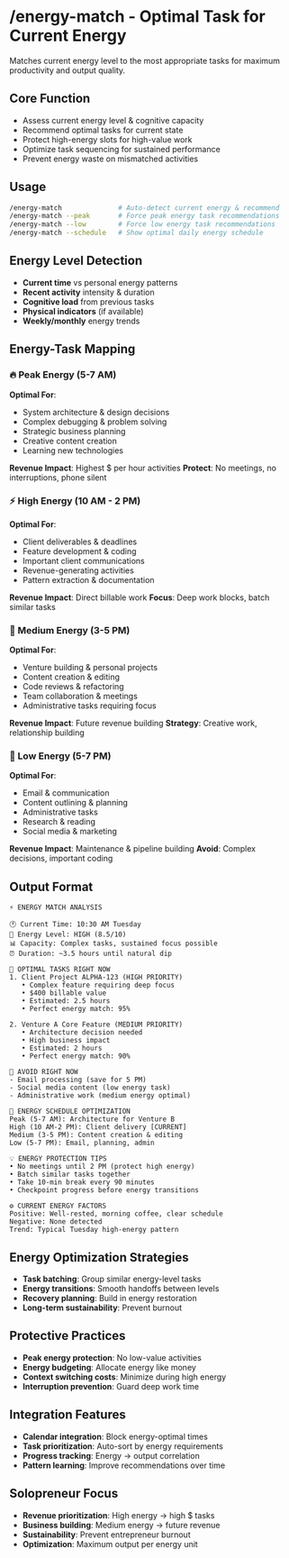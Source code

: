 # /energy-match - Optimal Task for Current Energy

Matches current energy level to the most appropriate tasks for maximum productivity and output quality.

## Core Function
- Assess current energy level & cognitive capacity
- Recommend optimal tasks for current state
- Protect high-energy slots for high-value work
- Optimize task sequencing for sustained performance
- Prevent energy waste on mismatched activities

## Usage
```bash
/energy-match              # Auto-detect current energy & recommend
/energy-match --peak       # Force peak energy task recommendations
/energy-match --low        # Force low energy task recommendations
/energy-match --schedule   # Show optimal daily energy schedule
```

## Energy Level Detection
- **Current time** vs personal energy patterns
- **Recent activity** intensity & duration
- **Cognitive load** from previous tasks
- **Physical indicators** (if available)
- **Weekly/monthly** energy trends

## Energy-Task Mapping

### 🔥 Peak Energy (5-7 AM)
**Optimal For**:
- System architecture & design decisions
- Complex debugging & problem solving
- Strategic business planning
- Creative content creation
- Learning new technologies

**Revenue Impact**: Highest $ per hour activities
**Protect**: No meetings, no interruptions, phone silent

### ⚡ High Energy (10 AM - 2 PM)
**Optimal For**:
- Client deliverables & deadlines
- Feature development & coding
- Important client communications
- Revenue-generating activities
- Pattern extraction & documentation

**Revenue Impact**: Direct billable work
**Focus**: Deep work blocks, batch similar tasks

### 🔋 Medium Energy (3-5 PM)
**Optimal For**:
- Venture building & personal projects
- Content creation & editing
- Code reviews & refactoring
- Team collaboration & meetings
- Administrative tasks requiring focus

**Revenue Impact**: Future revenue building
**Strategy**: Creative work, relationship building

### 🪫 Low Energy (5-7 PM)
**Optimal For**:
- Email & communication
- Content outlining & planning
- Administrative tasks
- Research & reading
- Social media & marketing

**Revenue Impact**: Maintenance & pipeline building
**Avoid**: Complex decisions, important coding

## Output Format
```
⚡ ENERGY MATCH ANALYSIS

🕐 Current Time: 10:30 AM Tuesday
🔋 Energy Level: HIGH (8.5/10)
📊 Capacity: Complex tasks, sustained focus possible
⏰ Duration: ~3.5 hours until natural dip

🎯 OPTIMAL TASKS RIGHT NOW
1. Client Project ALPHA-123 (HIGH PRIORITY)
   • Complex feature requiring deep focus
   • $400 billable value
   • Estimated: 2.5 hours
   • Perfect energy match: 95%

2. Venture A Core Feature (MEDIUM PRIORITY)  
   • Architecture decision needed
   • High business impact
   • Estimated: 2 hours
   • Perfect energy match: 90%

🚫 AVOID RIGHT NOW
- Email processing (save for 5 PM)
- Social media content (low energy task)
- Administrative work (medium energy optimal)

📅 ENERGY SCHEDULE OPTIMIZATION
Peak (5-7 AM): Architecture for Venture B
High (10 AM-2 PM): Client delivery [CURRENT]
Medium (3-5 PM): Content creation & editing
Low (5-7 PM): Email, planning, admin

💡 ENERGY PROTECTION TIPS
• No meetings until 2 PM (protect high energy)
• Batch similar tasks together
• Take 10-min break every 90 minutes
• Checkpoint progress before energy transitions

⚙️ CURRENT ENERGY FACTORS
Positive: Well-rested, morning coffee, clear schedule
Negative: None detected
Trend: Typical Tuesday high-energy pattern
```

## Energy Optimization Strategies
- **Task batching**: Group similar energy-level tasks
- **Energy transitions**: Smooth handoffs between levels
- **Recovery planning**: Build in energy restoration
- **Long-term sustainability**: Prevent burnout

## Protective Practices
- **Peak energy protection**: No low-value activities
- **Energy budgeting**: Allocate energy like money
- **Context switching costs**: Minimize during high energy
- **Interruption prevention**: Guard deep work time

## Integration Features
- **Calendar integration**: Block energy-optimal times
- **Task prioritization**: Auto-sort by energy requirements
- **Progress tracking**: Energy → output correlation
- **Pattern learning**: Improve recommendations over time

## Solopreneur Focus
- **Revenue prioritization**: High energy → high $ tasks
- **Business building**: Medium energy → future revenue
- **Sustainability**: Prevent entrepreneur burnout
- **Optimization**: Maximum output per energy unit